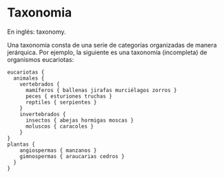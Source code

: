 # Taxonomia
En inglés: taxonomy.

Una taxonomía consta de una serie de categorías organizadas de manera jerárquica. Por ejemplo, la siguiente es una taxonomía (incompleta) de organismos eucariotas:
```
eucariotas {
  animales {
    vertebrados {
      mamíferos { ballenas jirafas murciélagos zorros }
      peces { esturiones truchas }
      reptiles { serpientes }
    }
    invertebrados {
      insectos { abejas hormigas moscas }
      moluscos { caracoles }
    }
}
plantas {
    angiospermas { manzanos }
    gimnospermas { araucarias cedros }
  }
}
```
